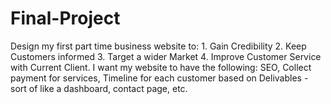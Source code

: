 # Final-Project
Design my first part time business website to: 1. Gain Credibility 2. Keep Customers informed 3. Target a wider Market 4. Improve Customer Service with Current Client.  I want my website to have the following: SEO, Collect payment for services, Timeline for each customer based on Delivables - sort of like a dashboard, contact page, etc.
